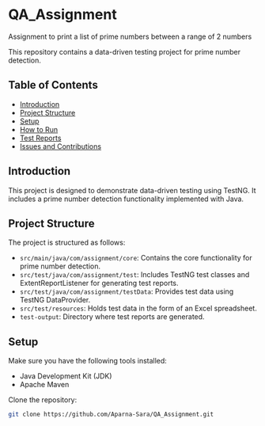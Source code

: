 # QA_Assignment
Assignment to print a list of prime numbers between a range of 2 numbers

This repository contains a data-driven testing project for prime number detection.

## Table of Contents

- [Introduction](#introduction)
- [Project Structure](#project-structure)
- [Setup](#setup)
- [How to Run](#how-to-run)
- [Test Reports](#test-reports)
- [Issues and Contributions](#issues-and-contributions)

## Introduction

This project is designed to demonstrate data-driven testing using TestNG. It includes a prime number detection functionality implemented with Java.

## Project Structure

The project is structured as follows:

- `src/main/java/com/assignment/core`: Contains the core functionality for prime number detection.
- `src/test/java/com/assignment/test`: Includes TestNG test classes and ExtentReportListener for generating test reports.
- `src/test/java/com/assignment/testData`: Provides test data using TestNG DataProvider.
- `src/test/resources`: Holds test data in the form of an Excel spreadsheet.
- `test-output`: Directory where test reports are generated.

## Setup

Make sure you have the following tools installed:

- Java Development Kit (JDK)
- Apache Maven

Clone the repository:

```bash
git clone https://github.com/Aparna-Sara/QA_Assignment.git
